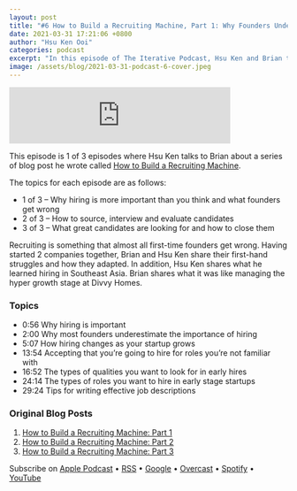 ```yaml
---
layout: post
title: "#6 How to Build a Recruiting Machine, Part 1: Why Founders Underestimate the Importance of Recruiting"
date: 2021-03-31 17:21:06 +0800
author: "Hsu Ken Ooi"
categories: podcast 
excerpt: "In this episode of The Iterative Podcast, Hsu Ken and Brian talk about why hiring is important, why most founders get it wrong, what hiring is like as your startup grows, what to qualities and roles to hire for and more. This is Part 1 of 3 episodes on recruiting."
image: /assets/blog/2021-03-31-podcast-6-cover.jpeg
---
```


<iframe src="https://anchor.fm/iterativevc/embed/episodes/6-How-to-Build-a-Recruiting-Machine--Part-1-Why-Founders-Underestimate-the-Importance-of-Recruiting-etue7v" height="102px" width="400px" frameborder="0" scrolling="no"></iframe>

This episode is 1 of 3 episodes where Hsu Ken talks to Brian about a series of blog post he wrote called [How to Build a Recruiting Machine](https://iterative.vc/blog/2020/08/31/how-to-build-a-recruiting-machine-part-1.html). 

The topics for each episode are as follows:

- 1 of 3 – Why hiring is more important than you think and what founders get wrong
- 2 of 3 – How to source, interview and evaluate candidates
- 3 of 3 – What great candidates are looking for and how to close them

Recruiting is something that almost all first-time founders get wrong. Having started 2 companies together, Brian and Hsu Ken share their first-hand struggles and how they adapted. In addition, Hsu Ken shares what he learned hiring in Southeast Asia. Brian shares what it was like managing the hyper growth stage at Divvy Homes.

### Topics

- 0:56 Why hiring is important
- 2:00 Why most founders underestimate the importance of hiring
- 5:07 How hiring changes as your startup grows
- 13:54 Accepting that you’re going to hire for roles you’re not familiar with
- 16:52 The types of qualities you want to look for in early hires
- 24:14 The types of roles you want to hire in early stage startups
- 29:24 Tips for writing effective job descriptions

### Original Blog Posts

1. [How to Build a Recruiting Machine: Part 1](https://iterative.vc/blog/2020/08/31/how-to-build-a-recruiting-machine-part-1.html)
2. [How to Build a Recruiting Machine: Part 2](https://iterative.vc/blog/2020/08/31/how-to-build-a-recruiting-machine-part-2.html)
3. [How to Build a Recruiting Machine: Part 3](https://iterative.vc/blog/2020/09/03/how-to-build-a-recruiting-machine-part-3.html)

Subscribe on [Apple Podcast](https://podcasts.apple.com/us/podcast/iterative/id1537422732) • [RSS](https://anchor.fm/s/3a92414c/podcast/rss) • [Google](https://www.google.com/podcasts?feed=aHR0cHM6Ly9hbmNob3IuZm0vcy8zYTkyNDE0Yy9wb2RjYXN0L3Jzcw==) • [Overcast](https://overcast.fm/itunes1537422732/the-iterative-podcast) • [Spotify](https://open.spotify.com/show/43qJADqK3Ip8hCbfaIyAFO) • [YouTube](https://www.youtube.com/channel/UCl_D9oEInYm6PSzgOJYcRYA)